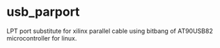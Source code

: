 # usb_parport
LPT port substitute for xilinx parallel cable using bitbang of AT90USB82 microcontroller for linux.
